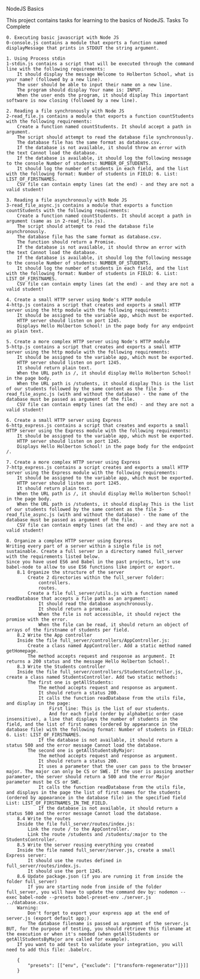 NodeJS Basics

This project contains tasks for learning to the basics of NodeJS.
Tasks To Complete

    0. Executing basic javascript with Node JS
    0-console.js contains a module that exports a function named displayMessage that prints in STDOUT the string argument.

    1. Using Process stdin
    1-stdin.js contains a script that will be executed through the command line with the following requirements:
        It should display the message Welcome to Holberton School, what is your name? (followed by a new line).
        The user should be able to input their name on a new line.
        The program should display Your name is: INPUT.
        When the user ends the program, it should display This important software is now closing (followed by a new line).

    2. Reading a file synchronously with Node JS
    2-read_file.js contains a module that exports a function countStudents with the following requirements:
        Create a function named countStudents. It should accept a path in argument.
        The script should attempt to read the database file synchronously.
        The database file has the same format as database.csv.
        If the database is not available, it should throw an error with the text Cannot load the database.
        If the database is available, it should log the following message to the console Number of students: NUMBER_OF_STUDENTS.
        It should log the number of students in each field, and the list with the following format: Number of students in FIELD: 6. List: LIST_OF_FIRSTNAMES.
        CSV file can contain empty lines (at the end) - and they are not a valid student!

    3. Reading a file asynchronously with Node JS
    3-read_file_async.js contains a module that exports a function countStudents with the following requirements:
        Create a function named countStudents. It should accept a path in argument (same as in 2-read_file.js).
        The script should attempt to read the database file asynchronously.
        The database file has the same format as database.csv.
        The function should return a Promise.
        If the database is not available, it should throw an error with the text Cannot load the database.
        If the database is available, it should log the following message to the console Number of students: NUMBER_OF_STUDENTS.
        It should log the number of students in each field, and the list with the following format: Number of students in FIELD: 6. List: LIST_OF_FIRSTNAMES.
        CSV file can contain empty lines (at the end) - and they are not a valid student!

    4. Create a small HTTP server using Node's HTTP module
    4-http.js contains a script that creates and exports a small HTTP server using the http module with the following requirements:
        It should be assigned to the variable app, which must be exported.
        HTTP server should listen on port 1245.
        Displays Hello Holberton School! in the page body for any endpoint as plain text.

    5. Create a more complex HTTP server using Node's HTTP module
    5-http.js contains a script that creates and exports a small HTTP server using the http module with the following requirements:
        It should be assigned to the variable app, which must be exported.
        HTTP server should listen on port 1245.
        It should return plain text.
        When the URL path is /, it should display Hello Holberton School! in the page body.
        When the URL path is /students, it should display This is the list of our students followed by the same content as the file 3-read_file_async.js (with and without the database) - the name of the database must be passed as argument of the file.
        CSV file can contain empty lines (at the end) - and they are not a valid student!

    6. Create a small HTTP server using Express
    6-http_express.js contains a script that creates and exports a small HTTP server using the Express module with the following requirements:
        It should be assigned to the variable app, which must be exported.
        HTTP server should listen on port 1245.
        Displays Hello Holberton School! in the page body for the endpoint /.

    7. Create a more complex HTTP server using Express
    7-http_express.js contains a script creates and exports a small HTTP server using the Express module with the following requirements:
        It should be assigned to the variable app, which must be exported.
        HTTP server should listen on port 1245.
        It should return plain text.
        When the URL path is /, it should display Hello Holberton School! in the page body.
        When the URL path is /students, it should display This is the list of our students followed by the same content as the file 3-read_file_async.js (with and without the database) - the name of the database must be passed as argument of the file.
        CSV file can contain empty lines (at the end) - and they are not a valid student!

    8. Organize a complex HTTP server using Express
    Writing every part of a server within a single file is not sustainable. Create a full server in a directory named full_server with the requirements listed below.
    Since you have used ES6 and Babel in the past projects, let's use babel-node to allow to use ES6 functions like import or export.
        8.1 Organize the structure of the server
            Create 2 directories within the full_server folder:
                controllers.
                routes.
            Create a file full_server/utils.js with a function named readDatabase that accepts a file path as an argument:
                It should read the database asynchronously.
                It should return a promise.
                When the file is not accessible, it should reject the promise with the error.
                When the file can be read, it should return an object of arrays of the firstname of students per field.
        8.2 Write the App controller
        Inside the file full_server/controllers/AppController.js:
            Create a class named AppController. Add a static method named getHomepage.
            The method accepts request and response as argument. It returns a 200 status and the message Hello Holberton School!.
        8.3 Write the Students controller
        Inside the file full_server/controllers/StudentsController.js, create a class named StudentsController. Add two static methods:
            The first one is getAllStudents:
                The method accepts request and response as argument.
                It should return a status 200.
                It calls the function readDatabase from the utils file, and display in the page:
                    First line: This is the list of our students.
                    And for each field (order by alphabetic order case insensitive), a line that displays the number of students in the field, and the list of first names (ordered by appearance in the database file) with the following format: Number of students in FIELD: 6. List: LIST_OF_FIRSTNAMES.
                If the database is not available, it should return a status 500 and the error message Cannot load the database.
            The second one is getAllStudentsByMajor:
                The method accepts request and response as argument.
                It should return a status 200.
                It uses a parameter that the user can pass to the browser major. The major can only be CS or SWE. If the user is passing another parameter, the server should return a 500 and the error Major parameter must be CS or SWE.
                It calls the function readDatabase from the utils file, and displays in the page the list of first names for the students (ordered by appearance in the database file) in the specified field List: LIST_OF_FIRSTNAMES_IN_THE_FIELD.
                If the database is not available, it should return a status 500 and the error message Cannot load the database.
        8.4 Write the routes
        Inside the file full_server/routes/index.js:
            Link the route / to the AppController.
            Link the route /students and /students/:major to the StudentsController.
        8.5 Write the server reusing everything you created
        Inside the file named full_server/server.js, create a small Express server:
            It should use the routes defined in full_server/routes/index.js.
            It should use the port 1245.
        8.6 Update package.json (if you are running it from inside the folder full_server)
            If you are starting node from inside of the folder full_server, you will have to update the command dev by: nodemon --exec babel-node --presets babel-preset-env ./server.js ../database.csv.
        Warning:
            Don't forget to export your express app at the end of server.js (export default app;).
            The database filename is passed as argument of the server.js BUT, for the purpose of testing, you should retrieve this filename at the execution or when it's needed (when getAllStudents or getAllStudentsByMajor are called for example).
        If you want to add test to validate your integration, you will need to add this file: .babelrc.

        {
            "presets": [["env", {"exclude": ["transform-regenerator"]}]]
        }
